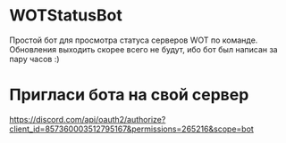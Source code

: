 # WOTStatusBot
Простой бот для просмотра статуса серверов WOT по команде. Обновления выходить скорее всего не будут, ибо бот был написан за пару часов :)
# Пригласи бота на свой сервер
https://discord.com/api/oauth2/authorize?client_id=857360003512795167&permissions=265216&scope=bot
